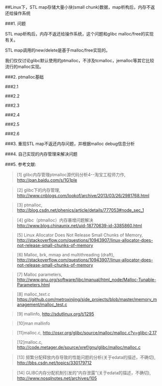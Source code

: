 ##Linux下，STL map存储大量小块(small chunk)数据，map析构后，内存不返还给操作系统

###1. 问题

STL map析构后，内存不返还给操作系统，这个问题和glibc malloc/free的实现有关。

STL map调用的new/delete是基于malloc/free实现的。

我们仅仅讨论glibc默认使用的ptmalloc，不涉及tcmalloc，jemalloc等其它比较流行的malloc实现。

###2. ptmalloc基础

###2.1 

###2.2

###2.3

###2.4

###2.5

###2.6

###3. 重现STL map不返还内存问题，并根据malloc debug信息分析


###4. 自己实现的内存管理来解决问题


###5. 参考文献:

>\[1] glibc内存管理ptmalloc源代码分析4--淘宝工程师力作, <http://pan.baidu.com/s/1G1pIe>

>\[2] glibc下的内存管理, <http://www.cnblogs.com/lookof/archive/2013/03/26/2981768.html>

>\[3] ptmalloc, <http://blog.csdn.net/phenics/article/details/777053#node_sec_1>

>\[4] glibc（ptmalloc）内存暴增问题解决 <http://www.blog.chinaunix.net/uid-18770639-id-3385860.html>

>\[5] Linux Allocator Does Not Release Small Chunks of Memory, <http://stackoverflow.com/questions/10943907/linux-allocator-does-not-release-small-chunks-of-memory>

>\[6] Malloc, brk, mmap and multithreading (draft), <http://stackoverflow.com/questions/10943907/linux-allocator-does-not-release-small-chunks-of-memory>

>\[7] Malloc parameters, <http://www.gnu.org/software/libc/manual/html_node/Malloc-Tunable-Parameters.html>

>\[8] malloc_text.c <https://github.com/metroxinjing/side_projects/blob/master/memory_management/malloc_test.c>

>\[9] mallinfo, <http://sdutlinux.org/t/1295> 

>\[10]man mallinfo

>\[11]malloc.c, <http://osxr.org/glibc/source/malloc/malloc.c?v=glibc-2.17>

>\[12]malloc.c, <http://code.metager.de/source/xref/gnu/glibc/malloc/malloc.c>

>\[13] 频繁分配释放内存导致的性能问题的分析(关于edata的描述，不确切), <http://bbs.csdn.net/topics/330179712>

>\[14] GLIBC内存分配机制引发的“内存泄露”(关于edata的描述，不确切), <http://www.nosqlnotes.net/archives/105>

